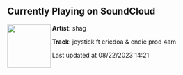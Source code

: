 ## Currently Playing on SoundCloud

[<img align="left" width="100" src="https://i1.sndcdn.com/artworks-Ab8Y1xm4PQU84uOE-yyHbCA-t500x500.jpg">](https://soundcloud.com/shaggnb/joystick-w-ericdoa-endie-4am-1)

**Artist**: shag 

**Track**: joystick ft ericdoa & endie prod 4am

Last updated at 08/22/2023 14:21
